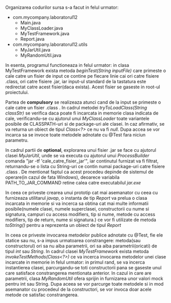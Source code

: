 <p>Organizarea codurilor sursa s-a facut in felul urmator:</p>

<ul>
  <li>com.mycompany.laboratorul12
    <ul>
      <li>Main.java</li>
      <li>MyClassLoader.java</li>
      <li>MyTestFramework.java</li>
      <li>Report.java</li>
    </ul>
  </li>
  <li>com.mycompany.laboratorul12.utils
    <ul>
      <li>MyJarUtil.java</li>
      <li>MyRandomUtil.java</li>
    </ul>
  </li>
</ul>

<p>In esenta, programul functioneaza in felul urmator: in clasa MyTestFramework exista metoda <em>beginTest(String inputFile)</em> care primeste o cale catre un fisier
de input ce contine pe fiecare linie cai ori catre fisiere .class, ori catre fisiere .jar, iar input-ul standard de la tastatura este redirectat catre acest fisier(daca exista). Acest fisier se gaseste in root-ul proiectului.</p>

<p>Partea de <strong>compulsory</strong> se realizeaza atunci cand de la input se primeste o cale catre un fisier .class . In cadrul metodei <em>tryToLoadClass(String classStr)</em> se verifica daca poate fi incarcata in memorie clasa indicata de cale, verificandu-se cu ajutorul unui <em>MyClassLoader</em> toate variantele posibile de CLASSPATH-uri si de package-uri ale clasei. In caz afirmativ, se va returna un obiect de tipul <em>Class&lt;?&gt;</em> ce nu va fi <em>null</em>. Dupa accea se vor incarca sa se invoce toate metodele adnotate cu @Test fara niciun parametru.</p>

<p>In cadrul partii de <strong>optional</strong>, explorarea unui fisier .jar se face cu ajutorul clasei <em>MyJarUtil</em>, unde se va executa cu ajutorul unui <em>ProcessBuilder</em>  comanda "jar -tf 'cale_catre_fisier_jar'", iar continutul furnizat va fi filtrat, returnandu-se o lista cu String-uri ce contin numai package-uri catre fisiere .class . De mentionat faptul ca acest procedeu depinde de sistemul de operare(in cazul de fata Windows), deoarece variabila PATH_TO_JAR_COMMAND retine calea catre executabilul <em>jar.exe</em>  </p>

<p>In ceea ce priveste crearea unui prototip cat mai asemanator cu ceea cu furnizeaza utilitarul <em>javap</em>, o instanta de tip <em>Report</em> va prelua o clasa incarcata in memorie si va incerca sa obtina cat mai multe informatii posibile(numele clasei, numele superclasei, constructorii cu nume si signatura, campuri cu access modifiers, tip si nume, metode cu access modifiers, tip de return, nume si signatura.) ce vor fi utilizate de metoda <em>toString()</em> pentru a reprezenta un obiect de tipul <em>Report</em></p>

<p>In ceea ce priveste invocarea metodelor publice adnotate cu @Test, fie ele statice sau nu, s-a impus urmatoarea constrangere: metoda(sau constructorul) ori sa nu aiba parametrii, ori sa aiba parametrii(oricati) de tipul <em>int</em> sau <em>String</em>. In cadrul clasei <em>MyTestFramework</em> exista metoda <em>invokeTestMethods(Class&lt;?&gt;)</em> ce va incerca invocarea metodelor unei clase incarcate in memorie in felul urmator: in primul rand, se va incerca instantierea clasei, parcurgandu-se toti constructorii pana se gaseste unul care satisface constrangerea mentionata anterior. In cazul in care are parametrii, clasa <em>MyRandomUtil</em> ofera sprijin in furnizarea unor valori mock pentru int sau String. Dupa aceea se vor parcurge toate metodele si in mod asemanator cu procedeul de la constructori, se vor invoca doar acele metode ce satisfac constrangerea. </p>
